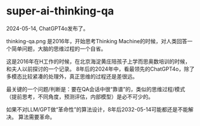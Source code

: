 # super-ai-thinking-qa

2024-05-14, ChatGPT4o发布了。

thinking-qa.png 是2016年，开始思考Thinking Machine的时候，对人类回答一个简单问题，大脑的思维过程的一个自省。

这是2016年在H工作的时候，在北京海淀黄庄陪孩子上学而思奥数培训的时候，和夫人以前探讨的一个记录。 
8年后的2024年中，看最领先的ChatGPT4o，除了多模态比较紧凑的处理外，真正思维的过程还是差很远。 

最关键的一个问题/判断是：要在QA会话中很“靠谱”的，类似的思维过程/模式（提前思考，不同角度，预测评估，内部模型）是必不可少的。

如果不对LLM/GPT做“革命性”的算法设计，8年后2032-05-14可能都还是不能解决。 算法需要革命。

